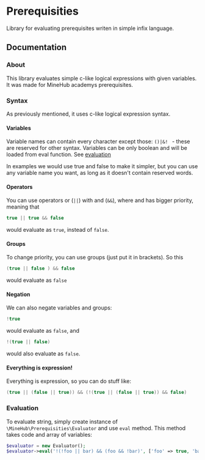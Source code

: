 # Prerequisities

Library for evaluating prerequisites writen in simple infix language.

## Documentation

### About

This library evaluates simple c-like logical expressions with given variables. It was made for MineHub academys prerequisites.

### Syntax

As previously mentioned, it uses c-like logical expression syntax.

#### Variables

Variable names can contain every character except those: `()|&! ` - these are reserved for other syntax. Variables can be only boolean and will be loaded from eval function. See [evaluation](#evaluation)

In examples we would use true and false to make it simpler, but you can use any variable name you want, as long as it doesn't contain reserved words.

#### Operators

You can use operators or (`||`) with and (`&&`), where and has bigger priority, meaning that

```c
true || true && false
```

would evaluate as `true`, instead of `false`.

#### Groups

To change priority, you can use groups (just put it in brackets). So this

```c
(true || false ) && false
```

would evaluate as `false`

#### Negation

We can also negate variables and groups:

```c
!true
```

would evaluate as `false`, and

```c
!(true || false)
```

would also evaluate as `false`.

#### Everything is expression!

Everything is expression, so you can do stuff like:

```c
(true || (false || true)) && (!(true || (false || true)) && false)
```

### Evaluation

To evaluate string, simply create instance of `\MineHub\Prerequisities\Evaluator` and use `eval` method. This method takes code and array of variables:

```php
$evaluator = new Evaluator();
$evaluator->eval('!(!foo || bar) && (foo && !bar)', ['foo' => true, 'bar' => false]); // returns true 
```


